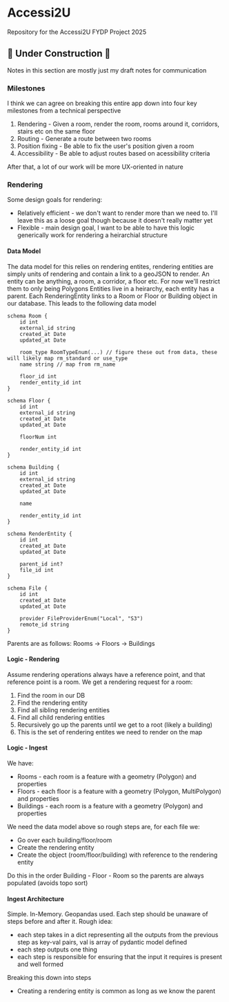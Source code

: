 # Accessi2U
Repository for the Accessi2U FYDP Project 2025

##  🚧 Under Construction 🚧
Notes in this section are mostly just my draft notes for communication

### Milestones
I think we can agree on breaking this entire app down into four key milestones 
from a technical perspective

1. Rendering - Given a room, render the room, rooms around it, corridors, stairs etc on the same floor
2. Routing - Generate a route between two rooms
3. Position fixing - Be able to fix the user's position given a room
4. Accessibility - Be able to adjust routes based on acessibility criteria

After that, a lot of our work will be more UX-oriented in nature

### Rendering
Some design goals for rendering:
- Relatively efficient - we don't want to render more than we need to.
I'll leave this as a loose goal though because it doesn't really matter yet
- Flexible - main design goal, I want to be able to have this logic generically work for rendering a heirarchial structure

#### Data Model
The data model for this relies on rendering entites, rendering entities are simply units of rendering and contain a link to a geoJSON to render.
An entity can be anything, a room, a corridor, a floor etc. For now we'll restrict them to only being Polygons
Entities live in a heirarchy, each entity has a parent. 
Each RenderingEntity links to a Room or Floor or Building object in our database. 
This leads to the following data model

```
schema Room {
    id int
    external_id string
    created_at Date
    updated_at Date
    
    room_type RoomTypeEnum(...) // figure these out from data, these will likely map rm_standard or use_type
    name string // map from rm_name
    
    floor_id int 
    render_entity_id int
}

schema Floor {
    id int
    external_id string
    created_at Date
    updated_at Date
    
    floorNum int
    
    render_entity_id int
}

schema Building {
    id int
    external_id string
    created_at Date
    updated_at Date
    
    name
    
    render_entity_id int
}

schema RenderEntity {
    id int
    created_at Date
    updated_at Date
    
    parent_id int?
    file_id int
}

schema File {
    id int
    created_at Date
    updated_at Date
    
    provider FileProviderEnum("Local", "S3")
    remote_id string
}
```

Parents are as follows:
Rooms -> Floors -> Buildings 

#### Logic - Rendering
Assume rendering operations always have a reference point, and that reference point is a room. 
We get a rendering request for a room:
1. Find the room in our DB
2. Find the rendering entity
3. Find all sibling rendering entities 
4. Find all child rendering entities 
5. Recursively go up the parents until we get to a root (likely a building)
6. This is the set of rendering entites we need to render on the map

#### Logic - Ingest
We have:
- Rooms - each room is a feature with a geometry (Polygon) and properties
- Floors - each floor is a feature with a geometry (Polygon, MultiPolygon) and properties
- Buildings - each room is a feature with a geometry (Polygon) and properties

We need the data model above so rough steps are, for each file we:
- Go over each building/floor/room
- Create the rendering entity 
- Create the object (room/floor/building) with reference to the rendering entity

Do this in the order Building - Floor - Room so the parents are always populated (avoids topo sort)

#### Ingest Architecture
Simple. In-Memory. Geopandas used. Each step should be unaware of steps before and after it. 
Rough idea: 
- each step takes in a dict representing all the outputs from the previous step as key-val pairs, val is array of pydantic model defined
- each step outputs one thing
- each step is responsible for ensuring that the input it requires is present and well formed

Breaking this down into steps
- Creating a rendering entity is common as long as we know the parent




